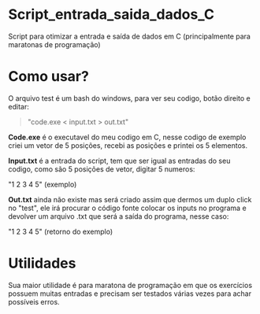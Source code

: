 # Script_entrada_saida_dados_C

Script para otimizar a entrada e saída de dados em C (principalmente para maratonas de programação)

# Como usar?

O arquivo test é um bash do windows, para ver seu codigo, botão direito e editar:

>"code.exe < input.txt > out.txt"

**Code.exe** é o executavel do meu codigo em C, nesse codigo de exemplo criei um vetor de 5 posições, recebi as posições e printei os 5 elementos.

**Input.txt** é a entrada do script, tem que ser igual as entradas do seu codigo, como são 5 posições de vetor, digitar 5 numeros:

"1 2 3 4 5" (exemplo)

**Out.txt** ainda não existe mas será criado assim que dermos um duplo click no "test", ele irá procurar o código fonte colocar os inputs no programa e devolver um arquivo .txt que será a saída do programa, nesse caso:

"1 2 3 4 5" (retorno do exemplo)

# Utilidades

Sua maior utilidade é para maratona de programação em que os exercícios possuem muitas entradas e precisam ser testados várias vezes para achar possíveis erros.
